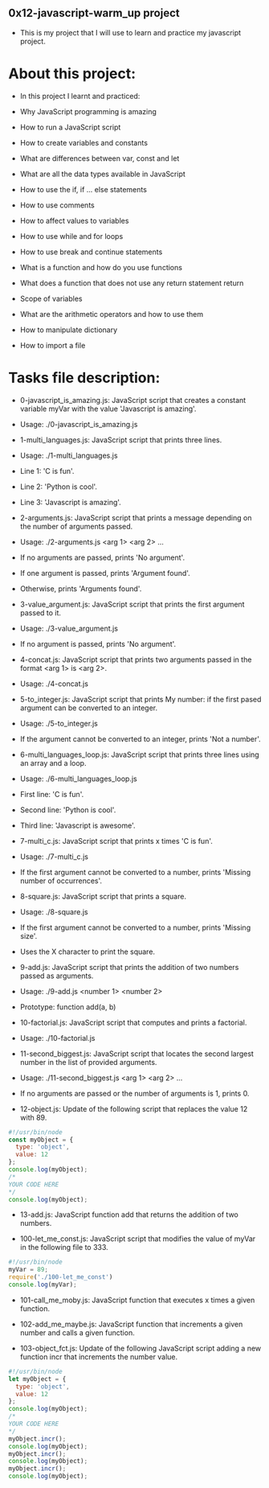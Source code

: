 ## 0x12-javascript-warm_up project
- This is my project that I will use to learn and practice my javascript project.

# About this project:
- In this project I learnt and practiced:

- Why JavaScript programming is amazing
- How to run a JavaScript script
- How to create variables and constants
- What are differences between var, const and let
- What are all the data types available in JavaScript
- How to use the if, if ... else statements
- How to use comments
- How to affect values to variables
- How to use while and for loops
- How to use break and continue statements
- What is a function and how do you use functions
- What does a function that does not use any return statement return
- Scope of variables
- What are the arithmetic operators and how to use them
- How to manipulate dictionary
- How to import a file

# Tasks file description:

- 0-javascript_is_amazing.js: JavaScript script that creates a constant variable myVar with the value 'Javascript is amazing'.

- Usage: ./0-javascript_is_amazing.js

- 1-multi_languages.js: JavaScript script that prints three lines.

- Usage: ./1-multi_languages.js

- Line 1: 'C is fun'.

- Line 2: 'Python is cool'.

- Line 3: 'Javascript is amazing'.

- 2-arguments.js: JavaScript script that prints a message depending on the number of arguments passed.

- Usage: ./2-arguments.js <arg 1> <arg 2> ...

- If no arguments are passed, prints 'No argument'.

- If one argument is passed, prints 'Argument found'.

- Otherwise, prints 'Arguments found'.

- 3-value_argument.js: JavaScript script that prints the first argument passed to it.

- Usage: ./3-value_argument.js <arg>

- If no argument is passed, prints 'No argument'.

- 4-concat.js: JavaScript script that prints two arguments passed in the format <arg 1> is <arg 2>.

- Usage: ./4-concat.js <arg1> <arg2>

- 5-to_integer.js: JavaScript script that prints My number: <first argument converted in integer> if the first pased argument can be converted to an integer.

- Usage: ./5-to_integer.js

- If the argument cannot be converted to an integer, prints 'Not a number'.

- 6-multi_languages_loop.js: JavaScript script that prints three lines using an array and a loop.

- Usage: ./6-multi_languages_loop.js

- First line: 'C is fun'.

- Second line: 'Python is cool'.

- Third line: 'Javascript is awesome'.

- 7-multi_c.js: JavaScript script that prints x times 'C is fun'.

- Usage: ./7-multi_c.js <x>

- If the first argument cannot be converted to a number, prints 'Missing number of occurrences'.

- 8-square.js: JavaScript script that prints a square.

- Usage: ./8-square.js <size>

- If the first argument cannot be converted to a number, prints 'Missing size'.

- Uses the X character to print the square.

- 9-add.js: JavaScript script that prints the addition of two numbers passed as arguments.

- Usage: ./9-add.js <number 1> <number 2>

- Prototype: function add(a, b)

- 10-factorial.js: JavaScript script that computes and prints a factorial.

- Usage: ./10-factorial.js <number to compute factorial of>

- 11-second_biggest.js: JavaScript script that locates the second largest number in the list of provided arguments.

- Usage: ./11-second_biggest.js <arg 1> <arg 2> ...

- If no arguments are passed or the number of arguments is 1, prints 0.

- 12-object.js: Update of the following script that replaces the value 12 with 89.

```javascript
#!/usr/bin/node
const myObject = {
  type: 'object',
  value: 12
};
console.log(myObject);
/*
YOUR CODE HERE
*/
console.log(myObject);
```

- 13-add.js: JavaScript function add that returns the addition of two numbers.

- 100-let_me_const.js: JavaScript script that modifies the value of myVar in the following file to 333.

```javascript
#!/usr/bin/node
myVar = 89;
require('./100-let_me_const')
console.log(myVar);
```
- 101-call_me_moby.js: JavaScript function that executes x times a given function.

- 102-add_me_maybe.js: JavaScript function that increments a given number and calls a given function.

- 103-object_fct.js: Update of the following JavaScript script adding a new function incr that increments the number value.

```javascript
#!/usr/bin/node
let myObject = {
  type: 'object',
  value: 12
};
console.log(myObject);
/*
YOUR CODE HERE
*/
myObject.incr();
console.log(myObject);
myObject.incr();
console.log(myObject);
myObject.incr();
console.log(myObject);
```
